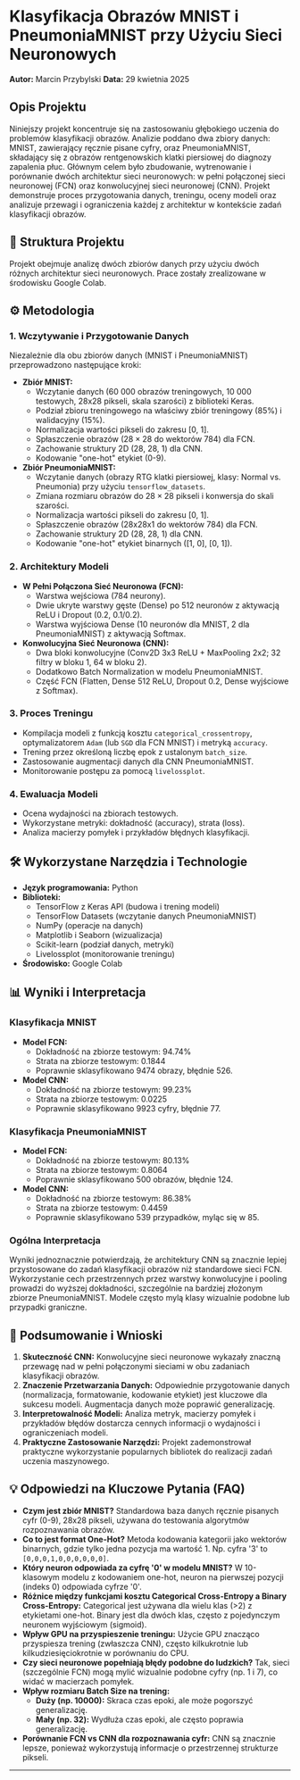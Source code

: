 # Klasyfikacja Obrazów MNIST i PneumoniaMNIST przy Użyciu Sieci Neuronowych

**Autor:** Marcin Przybylski
**Data:** 29 kwietnia 2025

## Opis Projektu

Niniejszy projekt koncentruje się na zastosowaniu głębokiego uczenia do problemów klasyfikacji obrazów. Analizie poddano dwa zbiory danych: MNIST, zawierający ręcznie pisane cyfry, oraz PneumoniaMNIST, składający się z obrazów rentgenowskich klatki piersiowej do diagnozy zapalenia płuc. Głównym celem było zbudowanie, wytrenowanie i porównanie dwóch architektur sieci neuronowych: w pełni połączonej sieci neuronowej (FCN) oraz konwolucyjnej sieci neuronowej (CNN). Projekt demonstruje proces przygotowania danych, treningu, oceny modeli oraz analizuje przewagi i ograniczenia każdej z architektur w kontekście zadań klasyfikacji obrazów.

## 📂 Struktura Projektu

Projekt obejmuje analizę dwóch zbiorów danych przy użyciu dwóch różnych architektur sieci neuronowych. Prace zostały zrealizowane w środowisku Google Colab.

## ⚙️ Metodologia

### 1. Wczytywanie i Przygotowanie Danych

Niezależnie dla obu zbiorów danych (MNIST i PneumoniaMNIST) przeprowadzono następujące kroki:

* **Zbiór MNIST:**
    * Wczytanie danych (60 000 obrazów treningowych, 10 000 testowych, 28x28 pikseli, skala szarości) z biblioteki Keras.
    * Podział zbioru treningowego na właściwy zbiór treningowy (85%) i walidacyjny (15%).
    * Normalizacja wartości pikseli do zakresu [0, 1].
    * Spłaszczenie obrazów ($28 \times 28$ do wektorów 784) dla FCN.
    * Zachowanie struktury 2D (28, 28, 1) dla CNN.
    * Kodowanie "one-hot" etykiet (0-9).
* **Zbiór PneumoniaMNIST:**
    * Wczytanie danych (obrazy RTG klatki piersiowej, klasy: Normal vs. Pneumonia) przy użyciu `tensorflow_datasets`.
    * Zmiana rozmiaru obrazów do $28 \times 28$ pikseli i konwersja do skali szarości.
    * Normalizacja wartości pikseli do zakresu [0, 1].
    * Spłaszczenie obrazów (28x28x1 do wektorów 784) dla FCN.
    * Zachowanie struktury 2D (28, 28, 1) dla CNN.
    * Kodowanie "one-hot" etykiet binarnych ([1, 0], [0, 1]).

### 2. Architektury Modeli

* **W Pełni Połączona Sieć Neuronowa (FCN):**
    * Warstwa wejściowa (784 neurony).
    * Dwie ukryte warstwy gęste (Dense) po 512 neuronów z aktywacją ReLU i Dropout (0.2, 0.1/0.2).
    * Warstwa wyjściowa Dense (10 neuronów dla MNIST, 2 dla PneumoniaMNIST) z aktywacją Softmax.
* **Konwolucyjna Sieć Neuronowa (CNN):**
    * Dwa bloki konwolucyjne (Conv2D 3x3 ReLU + MaxPooling 2x2; 32 filtry w bloku 1, 64 w bloku 2).
    * Dodatkowo Batch Normalization w modelu PneumoniaMNIST.
    * Część FCN (Flatten, Dense 512 ReLU, Dropout 0.2, Dense wyjściowe z Softmax).

### 3. Proces Treningu

* Kompilacja modeli z funkcją kosztu `categorical_crossentropy`, optymalizatorem `Adam` (lub `SGD` dla FCN MNIST) i metryką `accuracy`.
* Trening przez określoną liczbę epok z ustalonym `batch_size`.
* Zastosowanie augmentacji danych dla CNN PneumoniaMNIST.
* Monitorowanie postępu za pomocą `livelossplot`.

### 4. Ewaluacja Modeli

* Ocena wydajności na zbiorach testowych.
* Wykorzystane metryki: dokładność (accuracy), strata (loss).
* Analiza macierzy pomyłek i przykładów błędnych klasyfikacji.

## 🛠️ Wykorzystane Narzędzia i Technologie

* **Język programowania:** Python
* **Biblioteki:**
    * TensorFlow z Keras API (budowa i trening modeli)
    * TensorFlow Datasets (wczytanie danych PneumoniaMNIST)
    * NumPy (operacje na danych)
    * Matplotlib i Seaborn (wizualizacja)
    * Scikit-learn (podział danych, metryki)
    * Livelossplot (monitorowanie treningu)
* **Środowisko:** Google Colab

## 📊 Wyniki i Interpretacja

### Klasyfikacja MNIST

* **Model FCN:**
    * Dokładność na zbiorze testowym: 94.74%
    * Strata na zbiorze testowym: 0.1844
    * Poprawnie sklasyfikowano 9474 obrazy, błędnie 526.
* **Model CNN:**
    * Dokładność na zbiorze testowym: 99.23%
    * Strata na zbiorze testowym: 0.0225
    * Poprawnie sklasyfikowano 9923 cyfry, błędnie 77.

### Klasyfikacja PneumoniaMNIST

* **Model FCN:**
    * Dokładność na zbiorze testowym: 80.13%
    * Strata na zbiorze testowym: 0.8064
    * Poprawnie sklasyfikowano 500 obrazów, błędnie 124.
* **Model CNN:**
    * Dokładność na zbiorze testowym: 86.38%
    * Strata na zbiorze testowym: 0.4459
    * Poprawnie sklasyfikowano 539 przypadków, myląc się w 85.

### Ogólna Interpretacja

Wyniki jednoznacznie potwierdzają, że architektury CNN są znacznie lepiej przystosowane do zadań klasyfikacji obrazów niż standardowe sieci FCN. Wykorzystanie cech przestrzennych przez warstwy konwolucyjne i pooling prowadzi do wyższej dokładności, szczególnie na bardziej złożonym zbiorze PneumoniaMNIST. Modele często mylą klasy wizualnie podobne lub przypadki graniczne.

## 🏁 Podsumowanie i Wnioski

1.  **Skuteczność CNN:** Konwolucyjne sieci neuronowe wykazały znaczną przewagę nad w pełni połączonymi sieciami w obu zadaniach klasyfikacji obrazów.
2.  **Znaczenie Przetwarzania Danych:** Odpowiednie przygotowanie danych (normalizacja, formatowanie, kodowanie etykiet) jest kluczowe dla sukcesu modeli. Augmentacja danych może poprawić generalizację.
3.  **Interpretowalność Modeli:** Analiza metryk, macierzy pomyłek i przykładów błędów dostarcza cennych informacji o wydajności i ograniczeniach modeli.
4.  **Praktyczne Zastosowanie Narzędzi:** Projekt zademonstrował praktyczne wykorzystanie popularnych bibliotek do realizacji zadań uczenia maszynowego.

## 💡 Odpowiedzi na Kluczowe Pytania (FAQ)

* **Czym jest zbiór MNIST?** Standardowa baza danych ręcznie pisanych cyfr (0-9), 28x28 pikseli, używana do testowania algorytmów rozpoznawania obrazów.
* **Co to jest format One-Hot?** Metoda kodowania kategorii jako wektorów binarnych, gdzie tylko jedna pozycja ma wartość 1. Np. cyfra '3' to `[0,0,0,1,0,0,0,0,0,0]`.
* **Który neuron odpowiada za cyfrę '0' w modelu MNIST?** W 10-klasowym modelu z kodowaniem one-hot, neuron na pierwszej pozycji (indeks 0) odpowiada cyfrze '0'.
* **Różnice między funkcjami kosztu Categorical Cross-Entropy a Binary Cross-Entropy:** Categorical jest używana dla wielu klas (>2) z etykietami one-hot. Binary jest dla dwóch klas, często z pojedynczym neuronem wyjściowym (sigmoid).
* **Wpływ GPU na przyspieszenie treningu:** Użycie GPU znacząco przyspiesza trening (zwłaszcza CNN), często kilkukrotnie lub kilkudziesięciokrotnie w porównaniu do CPU.
* **Czy sieci neuronowe popełniają błędy podobne do ludzkich?** Tak, sieci (szczególnie FCN) mogą mylić wizualnie podobne cyfry (np. 1 i 7), co widać w macierzach pomyłek.
* **Wpływ rozmiaru Batch Size na trening:**
    * **Duży (np. 10000):** Skraca czas epoki, ale może pogorszyć generalizację.
    * **Mały (np. 32):** Wydłuża czas epoki, ale często poprawia generalizację.
* **Porównanie FCN vs CNN dla rozpoznawania cyfr:** CNN są znacznie lepsze, ponieważ wykorzystują informacje o przestrzennej strukturze pikseli.

---
